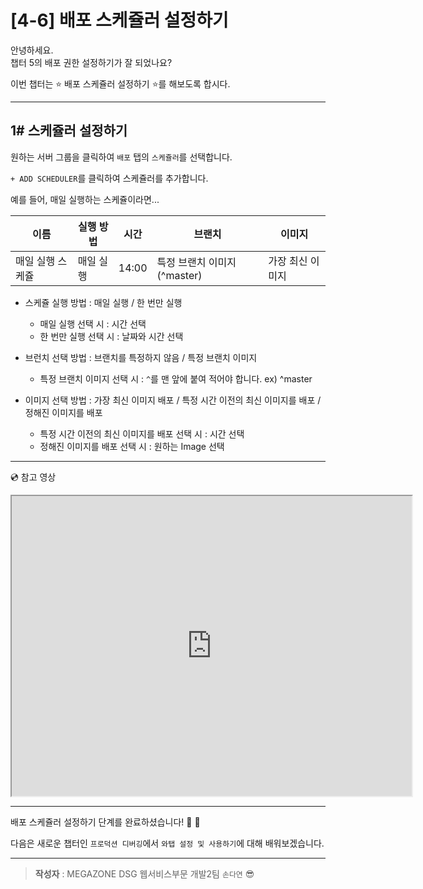 # [4-6] 배포 스케쥴러 설정하기

안녕하세요.             
챕터 5의 배포 권한 설정하기가 잘 되었나요?

이번 챕터는 :star: 배포 스케쥴러 설정하기 :star:를 해보도록 합시다.

---

## 1# 스케쥴러 설정하기

원하는 서버 그룹을 클릭하여 `배포` 탭의 `스케쥴러`를 선택합니다.

`+ ADD SCHEDULER`를 클릭하여 스케쥴러를 추가합니다.

예를 들어, 매일 실행하는 스케쥴이라면...

이름 | 실행 방법 | 시간 | 브랜치 | 이미지
--- | --- | --- | --- | ---
매일 실행 스케쥴 | 매일 실행 | 14:00 | 특정 브랜치 이미지(^master) | 가장 최신 이미지

- 스케쥴 실행 방법 : 매일 실행 / 한 번만 실행
  - 매일 실행 선택 시 : 시간 선택
  - 한 번만 실행 선택 시 : 날짜와 시간 선택

- 브런치 선택 방법 : 브랜치를 특정하지 않음 / 특정 브랜치 이미지
  - 특정 브랜치 이미지 선택 시 : `^`를 맨 앞에 붙여 적어야 합니다. ex) ^master
  
- 이미지 선택 방법 : 가장 최신 이미지 배포 / 특정 시간 이전의 최신 이미지를 배포 / 정해진 이미지를 배포
  - 특정 시간 이전의 최신 이미지를 배포 선택 시 : 시간 선택
  - 정해진 이미지를 배포 선택 시 : 원하는 Image 선택

---
:cd: 참고 영상

<iframe src="https://drive.google.com/file/d/1uyh33QqvdpIATUclXrZHQvCBvH1JmwZN/preview" width="640" height="480"></iframe>

---

배포 스케쥴러 설정하기 단계를 완료하셨습니다! :clap: :clap:

다음은 새로운 챕터인 `프로덕션 디버깅`에서 `와탭 설정 및 사용하기`에 대해 배워보겠습니다.

---

> **작성자** : MEGAZONE DSG 웹서비스부문 개발2팀 `손다연` :sunglasses:

